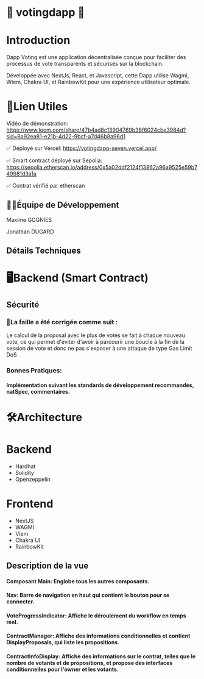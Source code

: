 
# 📩 votingdapp 📩

  

# Introduction

  

Dapp Voting est une application décentralisée conçue pour faciliter des processus de vote transparents et sécurisés sur la blockchain.

 Développée avec NextJs, React, et Javascript, cette Dapp utilise Wagmi, Wiem, Chakra UI, et RainbowKit pour une expérience utilisateur optimale.

  
  

# 🔗Lien Utiles

Vidéo de démonstration: https://www.loom.com/share/47b4ad8c13904769b38f6024cbe3984d?sid=8a92ea81-e21b-4d22-9bcf-a7d46b8a96d1

  

✅ Déployé sur Vercel: https://votingdapp-seven.vercel.app/

✅ Smart contract déployé sur Sepolia: https://sepolia.etherscan.io/address/0x5a02ddf2124f13862a96a9525e59b749981d3a1a

✅ Contrat vérifié par etherscan 

  
  

## 👨‍💻Équipe de Développement

  

Maxime GOGNIES

 Jonathan DUGARD

  
  

## Détails Techniques

  

# 🖥️Backend (Smart Contract)

## Sécurité

### 🧨La faille a été corrigée comme suit :

Le calcul de la proposal avec le plus de votes se fait à chaque nouveau vote, ce qui permet d'éviter d'avoir à parcourir une boucle à la fin de la session de vote et donc ne pas s'exposer à une attaque de type Gas Limit DoS

### Bonnes Pratiques:

#### Implémentation suivant les standards de développement recommandés, natSpec, commentaires.


# 🛠️Architecture 

# Backend
- Hardhat
- Solidity
- Openzeppelin

# Frontend
- NextJS
- WAGMI
- Viem
- Chakra UI
- RainbowKit

## Description de la vue

#### Composant Main: Englobe tous les autres composants.

  

#### Nav: Barre de navigation en haut qui contient le bouton pour se connecter.

  

#### VoteProgressIndicator: Affiche le déroulement du workflow en temps réel.

  

#### ContractManager: Affiche des informations conditionnelles et contient DisplayProposals, qui liste les propositions.

  

#### ContractInfoDisplay: Affiche des informations sur le contrat, telles que le nombre de votants et de propositions, et propose des interfaces conditionnelles pour l'owner et les votants.

